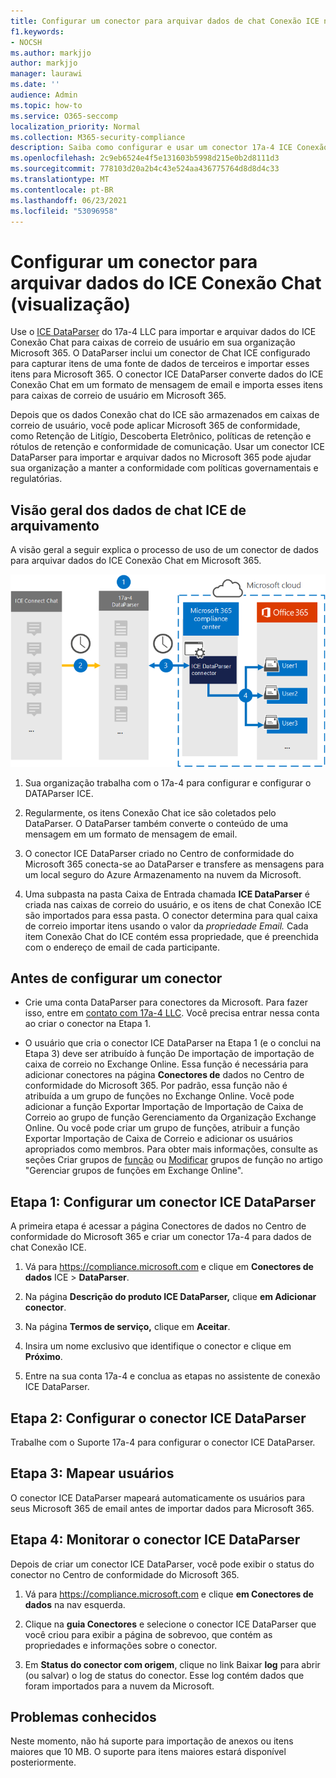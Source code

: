 ```yaml
---
title: Configurar um conector para arquivar dados de chat Conexão ICE no Microsoft 365
f1.keywords:
- NOCSH
ms.author: markjjo
author: markjjo
manager: laurawi
ms.date: ''
audience: Admin
ms.topic: how-to
ms.service: O365-seccomp
localization_priority: Normal
ms.collection: M365-security-compliance
description: Saiba como configurar e usar um conector 17a-4 ICE Conexão Chat DataParser para importar e arquivar dados de chat Conexão ICE no Microsoft 365.
ms.openlocfilehash: 2c9eb6524e4f5e131603b5998d215e0b2d8111d3
ms.sourcegitcommit: 778103d20a2b4c43e524aa436775764d8d8d4c33
ms.translationtype: MT
ms.contentlocale: pt-BR
ms.lasthandoff: 06/23/2021
ms.locfileid: "53096958"
---
```

# <a name="set-up-a-connector-to-archive-ice-connect-chat-data-preview"></a>Configurar um conector para arquivar dados do ICE Conexão Chat (visualização)

Use o [ICE DataParser](https://www.17a-4.com/ice-dataparser/) do 17a-4 LLC para importar e arquivar dados do ICE Conexão Chat para caixas de correio de usuário em sua organização Microsoft 365. O DataParser inclui um conector de Chat ICE configurado para capturar itens de uma fonte de dados de terceiros e importar esses itens para Microsoft 365. O conector ICE DataParser converte dados do ICE Conexão Chat em um formato de mensagem de email e importa esses itens para caixas de correio de usuário em Microsoft 365.

Depois que os dados Conexão chat do ICE são armazenados em caixas de correio de usuário, você pode aplicar Microsoft 365 de conformidade, como Retenção de Litígio, Descoberta Eletrônico, políticas de retenção e rótulos de retenção e conformidade de comunicação. Usar um conector ICE DataParser para importar e arquivar dados no Microsoft 365 pode ajudar sua organização a manter a conformidade com políticas governamentais e regulatórias.

## <a name="overview-of-archiving-ice-chat-data"></a>Visão geral dos dados de chat ICE de arquivamento

A visão geral a seguir explica o processo de uso de um conector de dados para arquivar dados do ICE Conexão Chat em Microsoft 365.

![Fluxo de trabalho de arquivamento para dados de chat Conexão ICE de 17a-4](../media/ICEChatDataParserConnectorWorkflow.png)

1. Sua organização trabalha com o 17a-4 para configurar e configurar o DATAParser ICE.

2. Regularmente, os itens Conexão Chat ice são coletados pelo DataParser. O DataParser também converte o conteúdo de uma mensagem em um formato de mensagem de email.

3. O conector ICE DataParser criado no Centro de conformidade do Microsoft 365 conecta-se ao DataParser e transfere as mensagens para um local seguro do Azure Armazenamento na nuvem da Microsoft.

4. Uma subpasta na pasta Caixa de Entrada chamada **ICE DataParser** é criada nas caixas de correio do usuário, e os itens de chat Conexão ICE são importados para essa pasta. O conector determina para qual caixa de correio importar itens usando o valor da *propriedade Email.* Cada item Conexão Chat do ICE contém essa propriedade, que é preenchida com o endereço de email de cada participante.

## <a name="before-you-set-up-a-connector"></a>Antes de configurar um conector

- Crie uma conta DataParser para conectores da Microsoft. Para fazer isso, entre em [contato com 17a-4 LLC](https://www.17a-4.com/contact/). Você precisa entrar nessa conta ao criar o conector na Etapa 1.

- O usuário que cria o conector ICE DataParser na Etapa 1 (e o conclui na Etapa 3) deve ser atribuído à função De importação de importação de caixa de correio no Exchange Online. Essa função é necessária para adicionar conectores na página **Conectores de** dados no Centro de conformidade do Microsoft 365. Por padrão, essa função não é atribuída a um grupo de funções no Exchange Online. Você pode adicionar a função Exportar Importação de Importação de Caixa de Correio ao grupo de função Gerenciamento da Organização Exchange Online. Ou você pode criar um grupo de funções, atribuir a função Exportar Importação de Caixa de Correio e adicionar os usuários apropriados como membros. Para obter mais informações, consulte as seções Criar grupos de [função](/Exchange/permissions-exo/role-groups#create-role-groups) ou [Modificar](/Exchange/permissions-exo/role-groups#modify-role-groups) grupos de função no artigo "Gerenciar grupos de funções em Exchange Online".

## <a name="step-1-set-up-an-ice-dataparser-connector"></a>Etapa 1: Configurar um conector ICE DataParser

A primeira etapa é acessar a página Conectores de dados no Centro de conformidade do Microsoft 365 e criar um conector 17a-4 para dados de chat Conexão ICE.

1. Vá para <https://compliance.microsoft.com> e clique em **Conectores de dados** ICE  >  **DataParser**.

2. Na página **Descrição do produto ICE DataParser,** clique **em Adicionar conector**.

3. Na página **Termos de serviço,** clique em **Aceitar**.

4. Insira um nome exclusivo que identifique o conector e clique em **Próximo**.

5. Entre na sua conta 17a-4 e conclua as etapas no assistente de conexão ICE DataParser.

## <a name="step-2-configure-the-ice-dataparser-connector"></a>Etapa 2: Configurar o conector ICE DataParser

Trabalhe com o Suporte 17a-4 para configurar o conector ICE DataParser.

## <a name="step-3-map-users"></a>Etapa 3: Mapear usuários

O conector ICE DataParser mapeará automaticamente os usuários para seus Microsoft 365 de email antes de importar dados para Microsoft 365.

## <a name="step-4-monitor-the-ice-dataparser-connector"></a>Etapa 4: Monitorar o conector ICE DataParser

Depois de criar um conector ICE DataParser, você pode exibir o status do conector no Centro de conformidade do Microsoft 365.

1. Vá para <https://compliance.microsoft.com> e clique **em Conectores de dados** na nav esquerda.

2. Clique na **guia Conectores** e selecione o conector ICE DataParser que você criou para exibir a página de sobrevoo, que contém as propriedades e informações sobre o conector.

3. Em **Status do conector com origem**, clique no link Baixar **log** para abrir (ou salvar) o log de status do conector. Esse log contém dados que foram importados para a nuvem da Microsoft.

## <a name="known-issues"></a>Problemas conhecidos

Neste momento, não há suporte para importação de anexos ou itens maiores que 10 MB. O suporte para itens maiores estará disponível posteriormente.
